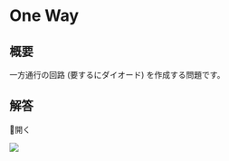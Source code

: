 # One Way

## 概要

一方通行の回路 (要するにダイオード) を作成する問題です。

## 解答

<div class="spoiler-controller material-icons">&#xE5CF;開く</div>
<div class="spoiler">

![](https://gyazo.com/aae37eb944455dd927e565103b1efced.png)

</div>